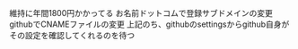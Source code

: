 維持に年間1800円かかってる
お名前ドットコムで登録サブドメインの変更
githubでCNAMEファイルの変更
上記のち、githubのsettingsからgithub自身がその設定を確認してくれるのを待つ
